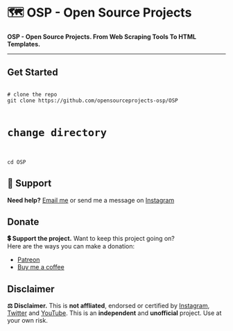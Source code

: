 # 🗺 OSP - Open Source Projects
<b>OSP - Open Source Projects. From Web Scraping Tools To HTML Templates.</b><br>


<hr>

<h2>Get Started</h2>
<p><code>
# clone the repo
git clone https://github.com/opensourceprojects-osp/OSP

# change directory
cd OSP
</code></p>

<h2>🙌 Support</h2>
<p><b>Need help?</b> <a href="">Email me</a> or send me a message on <a href="">Instagram</a></p>

<h2>Donate</h2>
<p><b>💲 Support the project.</b> Want to keep this project going on?<br>
Here are the ways you can make a donation:
<ul>
  <li><a href="">Patreon</a></li>
  <li><a href="">Buy me a coffee</a></li>
</ul>
</p>

<h2>Disclaimer</h2>
<p><b>⚖️ Disclaimer.</b> This is <b>not affliated</b>, endorsed or certified by <a href="https://www.instagram.com">Instagram</a>, <a href="https://www.twitter.com">Twitter</a> and <a href="https://www.youtube.com">YouTube</a>. This is an <b>independent</b> and <b>unofficial</b> project. Use at your own risk.</p>
